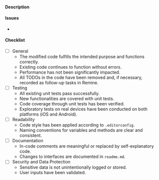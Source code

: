 #### Description
<!-- Provide a brief description of the changes introduced in this pull request. -->

#### Issues
<!-- Add affected issue(s) here. -->
*

#### Checklist
<!-- Read the following checklist and tick items off when complete. Use an `X` inside the brackets to mark as done. -->
- [ ] General
  * The modified code fulfills the intended purpose and functions correctly.
  * Existing code continues to function without errors.
  * Performance has not been significantly impacted.
  * All TODOs in the code have been removed and, if necessary, recorded as follow-up tasks in Remine.
- [ ] Testing
  * All existing unit tests pass successfully.
  * New functionalities are covered with unit tests.
  * Code coverage through unit tests has been verified.
  * Exploratory tests on real devices have been conducted on both platforms (iOS and Android).
- [ ] Readability
  * Code style has been applied according to `.editorconfig`.
  * Naming conventions for variables and methods are clear and consistent.
- [ ] Documentation
  * In-code comments are meaningful or replaced by self-explanatory code.
  * Changes to interfaces are documented in `readme.md`.
- [ ] Security and Data Protection
  * Sensitive data is not unintentionally logged or stored.
  * User inputs have been validated.
